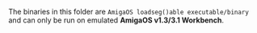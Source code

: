 The binaries in this folder are `AmigaOS loadseg()able executable/binary` and can only be run on emulated **AmigaOS v1.3/3.1 Workbench**.

